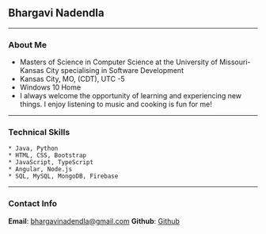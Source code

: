 ## Bhargavi Nadendla

---

### About Me
* Masters of Science in Computer Science at the University of Missouri-Kansas City specialising in Software Development
* Kansas City, MO, (CDT), UTC -5
* Windows 10 Home
* I always welcome the opportunity of learning and experiencing new things. I enjoy listening to music and cooking is fun for me!

---

### Technical Skills
```
* Java, Python
* HTML, CSS, Bootstrap
* JavaScript, TypeScript 
* Angular, Node.js
* SQL, MySQL, MongoDB, Firebase
```

---

### Contact Info
**Email**: bhargavinadendla@gmail.com
**Github**: [Github](https://github.com/BhargaviNadendla)



